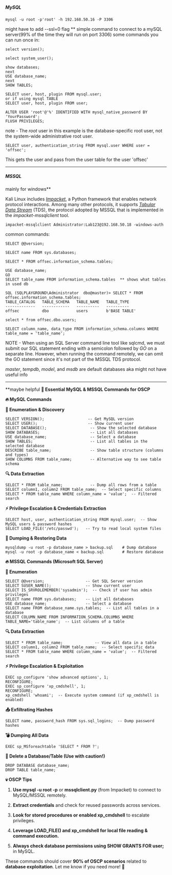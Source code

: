 ##### MySQL
```
mysql -u root -p'root' -h 192.168.50.16 -P 3306
```
might have to add --ssl=0 flag **
simple command to connect to a mySQL server(99% of the time they will run on port 3306)
some commands you can run once in:
```
select version();

select system_user();

show databases;
next
USE database_name;
next
SHOW TABLES;

SELECT user, host, plugin FROM mysql.user;
or if using mysql TABLE
SELECT user, host, plugin FROM user;

ALTER USER 'root'@'%' IDENTIFIED WITH mysql_native_password BY 'YourPassword';
FLUSH PRIVILEGES;
```

note - The _root_ user in this example is the database-specific root user, not the system-wide administrative root user.

```
SELECT user, authentication_string FROM mysql.user WHERE user = 'offsec';
```
This gets the user and pass from the user table for the user 'offsec'

---

##### MSSQL

mainly for windows**

Kali Linux includes [_Impacket_](https://github.com/SecureAuthCorp/impacket), a Python framework that enables network protocol interactions. Among many other protocols, it supports [_Tabular Data Stream_](https://docs.microsoft.com/en-us/openspecs/windows_protocols/ms-tds/893fcc7e-8a39-4b3c-815a-773b7b982c50/) (TDS), the protocol adopted by MSSQL that is implemented in the _impacket-mssqlclient_ tool.

```
impacket-mssqlclient Administrator:Lab123@192.168.50.18 -windows-auth
```

common commands:
```
SELECT @@version;

SELECT name FROM sys.databases;

SELECT * FROM offsec.information_schema.tables;

USE database_name;
GO
SELECT table_name FROM information_schema.tables  ** shows what tables in used db

SQL (SQLPLAYGROUND\Administrator  dbo@master)> SELECT * FROM offsec.information_schema.tables;
TABLE_CATALOG   TABLE_SCHEMA   TABLE_NAME   TABLE_TYPE   
-------------   ------------   ----------   ----------   
offsec          dbo            users        b'BASE TABLE' 

select * from offsec.dbo.users;

SELECT column_name, data_type FROM information_schema.columns WHERE table_name = 'table_name';
```

NOTE - When using an SQL Server command line tool like sqlcmd, we must submit our SQL statement ending with a semicolon followed by _GO_ on a separate line. However, when running the command remotely, we can omit the GO statement since it's not part of the MSSQL TDS protocol.

_master_, _tempdb_, _model_, and _msdb_ are default databases aka might not have useful info

---


**maybe helpful
**📌 Essential MySQL & MSSQL Commands for OSCP**

**🔥 MySQL Commands**

  

**🔎 Enumeration & Discovery**

```
SELECT VERSION();                   -- Get MySQL version
SELECT USER();                      -- Show current user
SELECT DATABASE();                   -- Show the selected database
SHOW DATABASES;                      -- List all databases
USE database_name;                   -- Select a database
SHOW TABLES;                         -- List all tables in the selected database
DESCRIBE table_name;                 -- Show table structure (columns and types)
SHOW COLUMNS FROM table_name;        -- Alternative way to see table schema
```

**🔍 Data Extraction**

```
SELECT * FROM table_name;            -- Dump all rows from a table
SELECT column1, column2 FROM table_name;  -- Select specific columns
SELECT * FROM table_name WHERE column_name = 'value';  -- Filtered search
```

**⚡ Privilege Escalation & Credentials Extraction**

```
SELECT host, user, authentication_string FROM mysql.user;  -- Show MySQL users & password hashes
SELECT LOAD_FILE('/etc/passwd');   -- Try to read local system files
```

**🔁 Dumping & Restoring Data**

```
mysqldump -u root -p database_name > backup.sql    # Dump database
mysql -u root -p database_name < backup.sql        # Restore database
```



**🔥 MSSQL Commands (Microsoft SQL Server)**

**🔎 Enumeration**

```
SELECT @@version;                  -- Get SQL Server version
SELECT SUSER_NAME();               -- Show current user
SELECT IS_SRVROLEMEMBER('sysadmin');  -- Check if user has admin privileges
SELECT name FROM sys.databases;    -- List all databases
USE database_name;                 -- Select a database
SELECT name FROM database_name.sys.tables;  -- List all tables in a database
SELECT COLUMN_NAME FROM INFORMATION_SCHEMA.COLUMNS WHERE TABLE_NAME='table_name';  -- List columns of a table
```

**🔍 Data Extraction**

```
SELECT * FROM table_name;              -- View all data in a table
SELECT column1, column2 FROM table_name;  -- Select specific data
SELECT * FROM table_name WHERE column_name = 'value';  -- Filtered search
```

**⚡ Privilege Escalation & Exploitation**

```
EXEC sp_configure 'show advanced options', 1;  
RECONFIGURE;  
EXEC sp_configure 'xp_cmdshell', 1;  
RECONFIGURE;  
xp_cmdshell 'whoami';  -- Execute system command (if xp_cmdshell is enabled)
```

**📤 Exfiltrating Hashes**

```
SELECT name, password_hash FROM sys.sql_logins;  -- Dump password hashes
```

**💣 Dumping All Data**

```
EXEC sp_MSforeachtable 'SELECT * FROM ?';
```

**🛑 Delete a Database/Table (Use with caution!)**

```
DROP DATABASE database_name;
DROP TABLE table_name;
```

**💀 OSCP Tips**

1. **Use mysql -u root -p** or **mssqlclient.py** (from Impacket) to connect to MySQL/MSSQL remotely.

2. **Extract credentials** and check for reused passwords across services.

3. **Look for stored procedures or enabled xp_cmdshell** to escalate privileges.

4. **Leverage LOAD_FILE() and xp_cmdshell for local file reading & command execution.**

5. **Always check database permissions using SHOW GRANTS FOR user;** in MySQL.

These commands should cover **90% of OSCP scenarios** related to **database exploitation**. Let me know if you need more! 🚀
